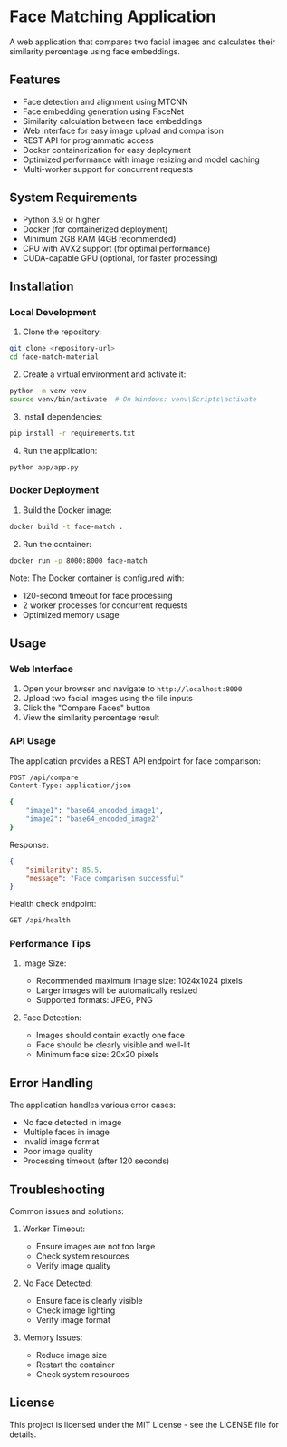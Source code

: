 # Face Matching Application

A web application that compares two facial images and calculates their similarity percentage using face embeddings.

## Features

- Face detection and alignment using MTCNN
- Face embedding generation using FaceNet
- Similarity calculation between face embeddings
- Web interface for easy image upload and comparison
- REST API for programmatic access
- Docker containerization for easy deployment
- Optimized performance with image resizing and model caching
- Multi-worker support for concurrent requests

## System Requirements

- Python 3.9 or higher
- Docker (for containerized deployment)
- Minimum 2GB RAM (4GB recommended)
- CPU with AVX2 support (for optimal performance)
- CUDA-capable GPU (optional, for faster processing)

## Installation

### Local Development

1. Clone the repository:
```bash
git clone <repository-url>
cd face-match-material
```

2. Create a virtual environment and activate it:
```bash
python -m venv venv
source venv/bin/activate  # On Windows: venv\Scripts\activate
```

3. Install dependencies:
```bash
pip install -r requirements.txt
```

4. Run the application:
```bash
python app/app.py
```

### Docker Deployment

1. Build the Docker image:
```bash
docker build -t face-match .
```

2. Run the container:
```bash
docker run -p 8000:8000 face-match
```

Note: The Docker container is configured with:
- 120-second timeout for face processing
- 2 worker processes for concurrent requests
- Optimized memory usage

## Usage

### Web Interface

1. Open your browser and navigate to `http://localhost:8000`
2. Upload two facial images using the file inputs
3. Click the "Compare Faces" button
4. View the similarity percentage result

### API Usage

The application provides a REST API endpoint for face comparison:

```bash
POST /api/compare
Content-Type: application/json

{
    "image1": "base64_encoded_image1",
    "image2": "base64_encoded_image2"
}
```

Response:
```json
{
    "similarity": 85.5,
    "message": "Face comparison successful"
}
```

Health check endpoint:
```bash
GET /api/health
```

### Performance Tips

1. Image Size:
   - Recommended maximum image size: 1024x1024 pixels
   - Larger images will be automatically resized
   - Supported formats: JPEG, PNG

2. Face Detection:
   - Images should contain exactly one face
   - Face should be clearly visible and well-lit
   - Minimum face size: 20x20 pixels

## Error Handling

The application handles various error cases:
- No face detected in image
- Multiple faces in image
- Invalid image format
- Poor image quality
- Processing timeout (after 120 seconds)

## Troubleshooting

Common issues and solutions:

1. Worker Timeout:
   - Ensure images are not too large
   - Check system resources
   - Verify image quality

2. No Face Detected:
   - Ensure face is clearly visible
   - Check image lighting
   - Verify image format

3. Memory Issues:
   - Reduce image size
   - Restart the container
   - Check system resources

## License

This project is licensed under the MIT License - see the LICENSE file for details. 